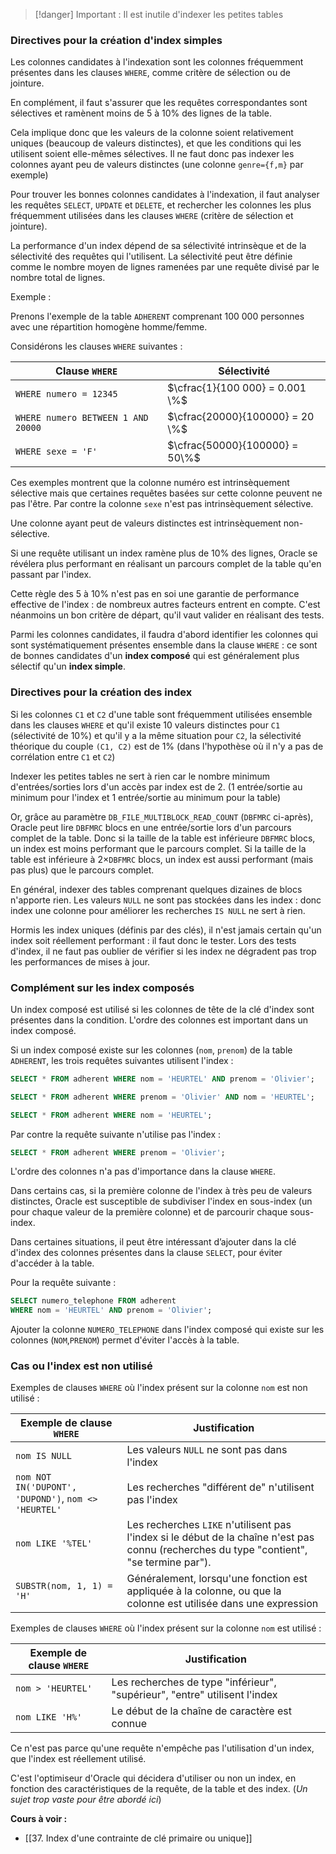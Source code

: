 
>[!danger] Important : Il est inutile d'indexer les petites tables

### Directives pour la création d'index simples

Les colonnes candidates à l'indexation sont les colonnes fréquemment présentes dans les clauses `WHERE`, comme critère de sélection ou de jointure.

En complément, il faut s'assurer que les requêtes correspondantes sont sélectives et ramènent moins de 5 à 10% des lignes de la table.

Cela implique donc que les valeurs de la colonne soient relativement uniques (beaucoup de valeurs distinctes), et que les conditions qui les utilisent soient elle-mêmes sélectives. Il ne faut donc pas indexer les colonnes ayant peu de valeurs distinctes (une colonne `genre={f,m}` par exemple)

Pour trouver les bonnes colonnes candidates à l'indexation, il faut analyser les requêtes `SELECT`, `UPDATE` et `DELETE`, et rechercher les colonnes les plus fréquemment utilisées dans les clauses `WHERE` (critère de sélection et jointure).

La performance d'un index dépend de sa sélectivité intrinsèque et de la sélectivité des requêtes qui l'utilisent. La sélectivité peut être définie comme le nombre moyen de lignes ramenées par une requête divisé par le nombre total de lignes.

Exemple : 

Prenons l'exemple de la table `ADHERENT` comprenant 100 000 personnes avec une répartition homogène homme/femme.

Considérons les clauses `WHERE` suivantes : 

| Clause `WHERE`                     | Sélectivité                     |
| ---------------------------------- | ------------------------------- |
| `WHERE numero = 12345`             | $\cfrac{1}{100 000} = 0.001 \%$ |
| `WHERE numero BETWEEN 1 AND 20000` | $\cfrac{20000}{100000} = 20 \%$ |
| `WHERE sexe = 'F'`                 | $\cfrac{50000}{100000} = 50\%$                                |

Ces exemples montrent que la colonne numéro est intrinsèquement sélective mais que certaines requêtes basées sur cette colonne peuvent ne pas l'être. Par contre la colonne `sexe` n'est pas intrinsèquement sélective.

Une colonne ayant peut de valeurs distinctes est intrinsèquement non-sélective.

Si une requête utilisant un index ramène plus de 10% des lignes, Oracle se révélera plus performant en réalisant un parcours complet de la table qu'en passant par l'index.

Cette règle des 5 à 10% n'est pas en soi une garantie de performance effective de l'index : de nombreux autres facteurs entrent en compte. C'est néanmoins un bon critère de départ, qu'il vaut valider en réalisant des tests.

Parmi les colonnes candidates, il faudra d'abord identifier les colonnes qui sont systématiquement présentes ensemble dans la clause `WHERE` : ce sont de bonnes candidates d'un **index composé** qui est généralement plus sélectif qu'un **index simple**.

### Directives pour la création des index

Si les colonnes `C1` et `C2` d'une table sont fréquemment utilisées ensemble dans les clauses `WHERE` et qu'il existe 10 valeurs distinctes pour `C1` (sélectivité de $10\%$) et qu'il y a la même situation pour `C2`, la sélectivité théorique du couple `(C1, C2)` est de $1\%$ (dans l'hypothèse où il n'y a pas de corrélation entre `C1` et `C2`)

Indexer les petites tables ne sert à rien car le nombre minimum d'entrées/sorties lors d'un accès par index est de 2. (1 entrée/sortie au minimum pour l'index et 1 entrée/sortie au minimum pour la table)

Or, grâce au paramètre `DB_FILE_MULTIBLOCK_READ_COUNT` (`DBFMRC` ci-après), Oracle peut lire `DBFMRC` blocs en une entrée/sortie lors d'un parcours complet de la table. Donc si la taille de la table est inférieure `DBFMRC` blocs, un index est moins performant que le parcours complet. Si la taille de la table est inférieure à $2 \times$`DBFMRC` blocs, un index est aussi performant (mais pas plus) que le parcours complet.

En général, indexer des tables comprenant quelques dizaines de blocs n'apporte rien.
Les valeurs `NULL` ne sont pas stockées dans les index : donc index une colonne pour améliorer les recherches `IS NULL` ne sert à rien.

Hormis les index uniques (définis par des clés), il n'est jamais certain qu'un index soit réellement performant : il faut donc le tester. 
Lors des tests d'index, il ne faut pas oublier de vérifier si les index ne dégradent pas trop les performances de mises à jour.

### Complément sur les index composés 

Un index composé est utilisé si les colonnes de tête de la clé d'index sont présentes dans la condition. L'ordre des colonnes est important dans un index composé.

Si un index composé existe sur les colonnes (`nom`, `prenom`) de la table `ADHERENT`, les trois requêtes suivantes utilisent l'index : 

```SQL
SELECT * FROM adherent WHERE nom = 'HEURTEL' AND prenom = 'Olivier';
```

```SQL
SELECT * FROM adherent WHERE prenom = 'Olivier' AND nom = 'HEURTEL';
```

```SQL
SELECT * FROM adherent WHERE nom = 'HEURTEL';
```

Par contre la requête suivante n'utilise pas l'index : 

```SQL
SELECT * FROM adherent WHERE prenom = 'Olivier';
```

L'ordre des colonnes n'a pas d'importance dans la clause `WHERE`.

Dans certains cas, si la première colonne de l'index à très peu de valeurs distinctes, Oracle est susceptible de subdiviser l'index en sous-index (un pour chaque valeur de la première colonne) et de parcourir chaque sous-index.

Dans certaines situations, il peut être intéressant d’ajouter dans la clé d'index des colonnes présentes dans la clause `SELECT`, pour éviter d'accéder à la table.

Pour la requête suivante : 

```SQL
SELECT numero_telephone FROM adherent 
WHERE nom = 'HEURTEL' AND prenom = 'Olivier';
```

Ajouter la colonne `NUMERO_TELEPHONE` dans l'index composé qui existe sur les colonnes (`NOM`,`PRENOM`) permet d'éviter l'accès à la table.

### Cas ou l'index est non utilisé

Exemples de clauses `WHERE` où l'index présent sur la colonne `nom` est non utilisé : 

| Exemple de clause `WHERE`                            | Justification                                                                                                                             |
| ---------------------------------------------------- | ----------------------------------------------------------------------------------------------------------------------------------------- |
| `nom IS NULL`                                        | Les valeurs `NULL` ne sont pas dans l'index                                                                                               |
| `nom NOT IN('DUPONT', 'DUPOND')`, `nom <> 'HEURTEL'` | Les recherches "différent de" n'utilisent pas l'index                                                                                     |
| `nom LIKE '%TEL'`                                    | Les recherches `LIKE` n'utilisent pas l'index si le début de la chaîne n'est pas connu (recherches du type "contient", "se termine par"). |
| `SUBSTR(nom, 1, 1) = 'H'`                            | Généralement, lorsqu'une fonction est appliquée à la colonne, ou que la colonne est utilisée dans une expression                          |                                                     |                                                                                                                                           |

Exemples de clauses `WHERE` où l'index présent sur la colonne `nom` est utilisé :

| Exemple de clause `WHERE` | Justification                                                              |
| ------------------------- | -------------------------------------------------------------------------- |
| `nom > 'HEURTEL'`         | Les recherches de type "inférieur", "supérieur", "entre" utilisent l'index |
| `nom LIKE 'H%'`           | Le début de la chaîne de caractère est connue                                                                           |

Ce n'est pas parce qu'une requête n'empêche pas l'utilisation d'un index, que l'index est réellement utilisé. 

C'est l'optimiseur d'Oracle qui décidera d'utiliser ou non un index, en fonction des caractéristiques de la requête, de la table et des index. (*Un sujet trop vaste pour être abordé ici*)

**Cours à voir :**
- [[37. Index d'une contrainte de clé primaire ou unique]]
